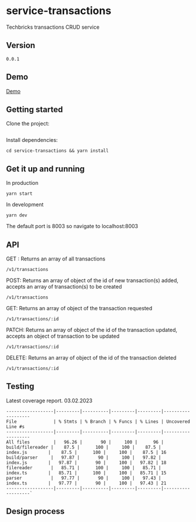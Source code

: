 # service-transactions
Techbricks  transactions CRUD service 


## Version
`0.0.1`

## Demo

[Demo](https://packages-trotter-wmdfs7yiwa-lz.a.run.app/)

## Getting started

Clone the project:

```

```

Install dependencies:
```
cd service-transactions && yarn install
```

## Get it up and running

In production
```
yarn start
```

In development
```
yarn dev
```

The default port is 8003 so navigate to localhost:8003

## API

GET : Returns an array of all transactions
```
/v1/transactions
```
POST: Returns an array of object of the id of new transaction(s) added, accepts an array of
transaction(s) to be created
```
/v1/transactions
```
GET: Returns an array of object of the transaction requested
```
/v1/transactions/:id
```
PATCH: Returns an array of object of the id of the transaction updated, accepts an object of
transaction to be updated
```
/v1/transactions/:id
```
DELETE: Returns an array of object of the id of the transaction deleted
```
/v1/transactions/:id
```


## Testing


Latest coverage report. 03.02.2023
```
------------------|---------|----------|---------|---------|-------------------
File              | % Stmts | % Branch | % Funcs | % Lines | Uncovered Line #s
------------------|---------|----------|---------|---------|-------------------
All files         |   96.26 |       90 |     100 |      96 |                   
build/filereader |    87.5 |      100 |     100 |    87.5 |                   
index.js        |    87.5 |      100 |     100 |    87.5 | 16                
build/parser     |   97.87 |       90 |     100 |   97.82 |                   
index.js        |   97.87 |       90 |     100 |   97.82 | 18                
filereader       |   85.71 |      100 |     100 |   85.71 |                   
index.ts        |   85.71 |      100 |     100 |   85.71 | 15                
parser           |   97.77 |       90 |     100 |   97.43 |                   
index.ts        |   97.77 |       90 |     100 |   97.43 | 21                
------------------|---------|----------|---------|---------|-------------------`
```
## Design process
